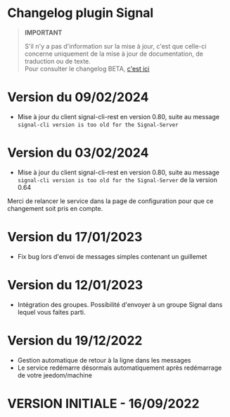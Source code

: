 # Changelog plugin Signal  
  
    
> **IMPORTANT**  
>    
> S'il n'y a pas d'information sur la mise à jour, c'est que celle-ci concerne uniquement de la mise à jour de documentation, de traduction ou de texte.  
> Pour consulter le changelog BETA, [c'est ici](https://ddelec24.github.io/docs-jeedom/signal/fr_FR/beta/changelog)  

# Version du 09/02/2024  
  - Mise à jour du client signal-cli-rest en version 0.80, suite au message `signal-cli version is too old for the Signal-Server`
  
# Version du 03/02/2024  
  - Mise à jour du client signal-cli-rest en version 0.80, suite au message `signal-cli version is too old for the Signal-Server` de la version 0.64

Merci de relancer le service dans la page de configuration pour que ce changement soit pris en compte.
  
# Version du 17/01/2023  
  - Fix bug lors d'envoi de messages simples contenant un guillemet

# Version du 12/01/2023  
  - Intégration des groupes. Possibilité d'envoyer à un groupe Signal dans lequel vous faites parti.  

# Version du 19/12/2022  
  - Gestion automatique de retour à la ligne dans les messages  
  - Le service redémarre désormais automatiquement après redémarrage de votre jeedom/machine  
  
  
  
# VERSION INITIALE - 16/09/2022  
  

